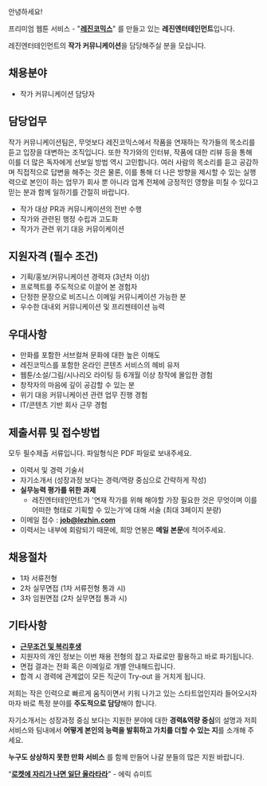 안녕하세요!

프리미엄 웹툰 서비스 - "**[레진코믹스](http://www.lezhin.com)**" 를 만들고 있는 **레진엔터테인먼트**입니다.

레진엔터테인먼트의 **작가 커뮤니케이션**을 담당해주실 분을 모십니다.



## 채용분야

- 작가 커뮤니케이션 담당자 


## 담당업무
작가 커뮤니케이션팀은, 무엇보다 레진코믹스에서 작품을 연재하는 작가들의 목소리를 듣고 입장을 대변하는 조직입니다. 또한 작가와의 인터뷰, 작품에 대한 리뷰 등을 통해 이를 더 많은 독자에게 선보일 방법 역시 고민합니다. 여러 사람의 목소리를 듣고 공감하며 직접적으로 답변을 해주는 것은 물론, 이를 통해 더 나은 방향을 제시할 수 있는 실행력으로 본인이 하는 업무가 회사 뿐 아니라 업계 전체에 긍정적인 영향을 미칠 수 있다고 믿는 분과 함께 일하기를 간절히 바랍니다.

- 작가 대상 PR과 커뮤니케이션의 전반 수행
- 작가와 관련된 행정 수립과 고도화
- 작가가 관련 위기 대응 커뮤이케이션 


## 지원자격 (필수 조건)

- 기획/홍보/커뮤니케이션 경력자 (3년차 이상)
- 프로젝트를 주도적으로 이끌어 본 경험자
- 단정한 문장으로 비즈니스 이메일 커뮤니케이션 가능한 분 
- 우수한 대내외 커뮤니케이션 및 프리젠테이션 능력


## 우대사항

- 만화를 포함한 서브컬쳐 문화에 대한 높은 이해도
- 레진코믹스를 포함한 온라인 콘텐츠 서비스의 헤비 유저
- 웹툰/소설/그림/시나리오 라이팅 등 6개월 이상 창작에 몰입한 경험
- 창작자의 마음에 깊이 공감할 수 있는 분
- 위기 대응 커뮤니케이션 관련 업무 진행 경험
- IT/콘텐츠 기반 회사 근무 경험 


 
## 제출서류 및  접수방법 

모두 필수제출 서류입니다. 파일형식은 PDF 파일로 보내주세요.

- 이력서 및 경력 기술서 
- 자기소개서 (성장과정 보다는 경력/역량 중심으로 간략하게 작성)
- **실무능력 평가를 위한 과제**
  - 레진엔터테인먼트가 '연재 작가를 위해 해야할 가장 필요한 것은 무엇이며 이를 어떠한 형태로 기획할 수 있는가’에 대해 서술 (최대 3페이지 분량) 
- 이메일 접수 : **job@lezhin.com** 
- 이력서는 내부에 회람되기 때문에, 희망 연봉은 **메일 본문**에 적어주세요.



## 채용절차 

- 1차 서류전형
- 2차 실무면접 (1차 서류전형 통과 시)
- 3차 임원면접 (2차 실무면접 통과 시)


## 기타사항 
- [**근무조건 및 복리후생**](https://github.com/lezhin/apply/blob/master/README.md)
- 지원자의 개인 정보는 이번 채용 전형의 참고 자료로만 활용하고 바로 파기됩니다.
- 면접 결과는 전화 혹은 이메일로 개별 안내해드립니다.
- 합격 시 경력에 관계없이 모든 직군이 Try-out 을 거치게 됩니다. 


저희는 작은 인력으로 빠르게 움직이면서 키워 나가고 있는 스타트업인지라 들어오시자마자 바로 특정 분야를 **주도적으로 담당**해야 합니다. 

자기소개서는 성장과정 중심 보다는 지원한 분야에 대한 **경력&역량 중심**의 설명과 저희 서비스와 팀내에서 **어떻게 본인의 능력을 발휘하고 가치를 더할 수 있는 지**를 소개해 주세요.

**누구도 상상하지 못한 만화 서비스** 를 함께 만들어 나갈 분들의 많은 지원 바랍니다.


“[**로켓에 자리가 나면 일단 올라타라**](http://estima.wordpress.com/2012/05/28/sheryl/)" - 에릭 슈미트